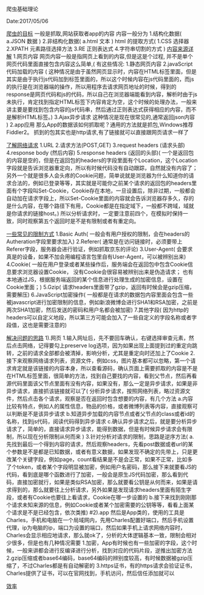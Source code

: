 爬虫基础理论

Date:2017/05/06

[爬虫的目标]()
	一般是抓取,网站获取者app的内容
	内容一般分为
		1.结构化数据(
			a.JSON 数据
			)
		2.非结构化数据(
			a.html 文本
			)
			html 的提取方式(
				1.CSS 选择器
				2.XPATH 元素路径选择方法
				3.RE 正则表达式
				4.字符串切割的方式
				)
[内容来源详解]()
	1.网页内容 
		网页内容一般是指网页上看到的内容,但是这是个过程,
		并不是单个网页代码里面直接包含内容这么简单,(
			有这些情况:
			1.静态网页内容
			2.javaScript代码加载的内容 (
					这种情况是由于虽然网页显示时，内容在HTML标签里面，但是其实是由于执行js代码加到标签里面的，所以这个时候内容在js代码里面的，而js的执行是在浏览器端的操作，所以用程序去请求网页地址的时候，得到的response是网页代码和js的代码，所以自己在浏览器端能看到内容，解析时由于js未执行，肯定找到指定HTML标签下内容肯定为空，这个时候的处理办法，一般来讲主要是要找到包含内容的js代码串，然后通过正则表达式获得相应的内容，而不是解析HTML标签。)
			3.Ajax异步请求
				这种情况是现在很常见的,通常返回json内容
		)
	2.app应用
		那么App的数据该如何抓取呢？通用的方法就是抓包,Windows推荐Fiddler2。
		抓到的包其实也是http请求,有了链接就可以直接跟网页请求一样了

[了解网络请求]()
	1.URL
	2.请求方法(POST,GET)
	3.request headers (请求头部)
	4.response body (然后内容)
	5.response headers (返回的头部)(
		一个是返回包的内容是空的，但是在返回包的headers的字段里面有个Location，这个Location字段就是告诉浏览器重定向，所以有时候代码没有自动跟踪，自然就没有内容了；
		另外一个就是很多人会头疼的Cookie问题，简单说就是浏览器为什么知道你的请求合法的，例如已登录等等，其实就是可能你之前某个请求的返回包的headers里面有个字段叫Set-Cookie，Cookie存在本地，一旦设置后，除非过期，一般都会自动加在请求字段上，所以Set-Cookie里面的内容就会告诉浏览器存多久，存的是什么内容，在哪个路径下有用，Cookie都是在指定域下，一般都不跨域，域就是你请求的链接host。)
	所以分析请求时，一定要注意前四个，在模拟时保持一致，同时观察第五个返回时是不是有限制或者有重定向。

[一些常见的限制方式]()
	1.Basic Auth(
		一般会有用户授权的限制，会在headers的Autheration字段里要求加入)
	2.Referer(
		通常是在访问链接时，必须要带上Referer字段，服务器会进行验证，例如抓取京东的评论)
	3.User-Agent(
		会要求真是的设备，如果不加会用编程语言包里自有User-Agent，可以被辨别出来)
	4.Cookie(
		一般在用户登录或者某些操作后，服务端会在返回包中包含Cookie信息要求浏览器设置Cookie，
		没有Cookie会很容易被辨别出来是伪造请求；
		也有本地通过JS，根据服务端返回的某个信息进行处理生成的加密信息，设置在Cookie里面；)
	5.Gzip(
		请求headers里面带了gzip，返回有时候会是gzip压缩，需要解压)
	6.JavaScript加密操作(
		一般都是在请求的数据包内容里面会包含一些被javascript进行加密限制的信息，例如新浪微博会进行SHA1和RSA加密，之前是两次SHA1加密，然后发送的密码和用户名都会被加密)
	7.其他字段(
		因为http的headers可以自定义地段，所以第三方可能会加入了一些自定义的字段名称或者字段值，这也是需要注意的)

[解决问题的思路]()
	1).网页
	1.输入网址后，先不要回车确认，右键选择审查元素，然后点击网络，记得要勾上preserve log选项，因为如果出现上面提到过的重定向跳转，之前的请求全部都会被清掉，影响分析，尤其是重定向时还加上了Cookie
	2.接下来观察网络请求列表，资源文件，例如css，图片基本都可以忽略，第一个请求肯定就是该链接的内容本身，所以查看源码，确认页面上需要抓取的内容是不是在HTML标签里面，很简单的方法，找到自己要找的内容，看到父节点，然后再看源代码里面该父节点里面有没有内容，如果没有，那么一定是异步请求，如果是非异步请求，直接抓该链接就可以了(
		分析异步请求，按照网络列表，略过资源文件，然后点击各个请求，观察是否在返回时包含想要的内容，有几个方法
		a.内容比较有特点，例如人的属性信息，物品的价格，或者微博列表等内容，直接观察可以判断是不是该异步请求
		b.知道异步加载的内容节点或者父节点的class或者id的名称，找到js代码，阅读代码得到异步请求
		c.确认异步请求之后，就是要分析异步请求了，简单的，直接请求异步请求，能得到数据，但是有时候异步请求会有限制，所以现在分析限制从何而来
		)
	3.针对分析对请求的限制，思路是逆序方法(
		a.先找到最后一个得到内容的请求，然后观察headers，先看post数据或者url的某个参数是不是都是已知数据，或者有意义数据，如果发现不确定的先带上，只是更改某个关键字段，例如page，count看结果是不是会正常，如果不正常，比如多了个token，或者某个字段明显被加密，例如用户名密码，那么接下来就要看JS的代码，看到底是哪个函数进行了加密，一般会是原生JS代码加密，那么看到代码，直接加密就行，如果是类似RSA加密，那么就要看公钥是从何而来，如果是请求得到的，那么就要往上分析请求，另外如果是发现请求headers里面有陌生字段，或者有Cookie也要往上看请求，Cookie在哪一步设置的
		b.接下来找到刚刚那个请求未知来源的信息，例如Cookie或者某个加密需要的公钥等等，看看上面某个请求是不是已经包含，依次类推)
	#2).app 
	然后是App类的，使用的工具是Charles，手机和电脑在一个局域网内，先用Charles配置好端口，然后手机设置代理，ip为电脑的ip，端口为设置的端口，然后如果手机上请求网络内容时，Charles会显示相应地请求，那么就ok了，分析的大体逻辑基本一致，限制会相对少很多，但是也有几种情况需要
	1.加密，App有时候也有一些加密的字段，这个时候，一般来讲都会进行反编译进行分析，找到对应的代码片段，逆推出加密方法
	2.gzip压缩或者base64编码，base64编码的辨别度较高，有时候数据被gzip压缩了，不过Charles都是有自动解密的
	3.https证书，有的https请求会验证证书，Charles提供了证书，可以在官网找到，手机访问，然后信任添加就可以

[效率]()
